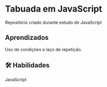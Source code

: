 
# Tabuada em JavaScript

 Repositório criado durante estudo de JavaScript

 
## Aprendizados

Uso de condições e laço de repetição.

## 🛠 Habilidades
JavaScript

